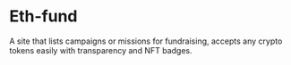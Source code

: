 # Eth-fund
A site that lists campaigns or missions for fundraising, accepts any crypto tokens easily with transparency and NFT badges.
